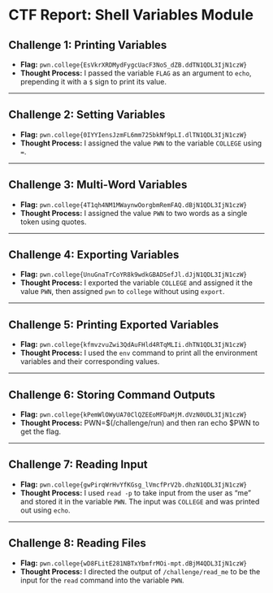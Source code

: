 # CTF Report: Shell Variables Module

## Challenge 1: Printing Variables
- **Flag:** `pwn.college{EsVkrXRDMydFygcUacF3NoS_dZB.ddTN1QDL3IjN1czW}`
- **Thought Process:** I passed the variable `FLAG` as an argument to `echo`, prepending it with a `$` sign to print its value.

---

## Challenge 2: Setting Variables
- **Flag:** `pwn.college{0IYYIensJzmFL6mm725bkNf9pLI.dlTN1QDL3IjN1czW}`
- **Thought Process:** I assigned the value `PWN` to the variable `COLLEGE` using `=`.

---

## Challenge 3: Multi-Word Variables
- **Flag:** `pwn.college{4T1qh4NM1MWaynwOorgbmRemFAQ.dBjN1QDL3IjN1czW}`
- **Thought Process:** I assigned the value `PWN` to two words as a single token using quotes.

---

## Challenge 4: Exporting Variables
- **Flag:** `pwn.college{UnuGnaTrCoYR8k9wdkGBADSefJl.dJjN1QDL3IjN1czW}`
- **Thought Process:** I exported the variable `COLLEGE` and assigned it the value `PWN`, then assigned `pwn` to `college` without using `export`.

---

## Challenge 5: Printing Exported Variables
- **Flag:** `pwn.college{kfmvzvuZwi3QdAuFHld4RTqMLIi.dhTN1QDL3IjN1czW}`
- **Thought Process:** I used the `env` command to print all the environment variables and their corresponding values.

---

## Challenge 6: Storing Command Outputs
- **Flag:** `pwn.college{kPemWlOWyUA70ClQZEEoMFDaMjM.dVzN0UDL3IjN1czW}`
- **Thought Process:** PWN=$(/challenge/run) and then ran echo $PWN to get the flag.
---

## Challenge 7: Reading Input
- **Flag:** `pwn.college{gwPirqWrHvYfKGsg_lVmcfPrV2b.dhzN1QDL3IjN1czW}`
- **Thought Process:** I used `read -p` to take input from the user as “me” and stored it in the variable `PWN`. The input was `COLLEGE` and was printed out using `echo`.

---

## Challenge 8: Reading Files
- **Flag:** `pwn.college{wD8FLitE281NBTxYbmfrMOi-mpt.dBjM4QDL3IjN1czW}`
- **Thought Process:** I directed the output of `/challenge/read_me` to be the input for the `read` command into the variable `PWN`.
